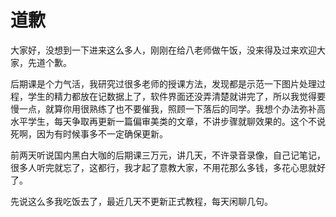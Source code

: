 # 道歉

大家好，没想到一下进来这么多人，刚刚在给八老师做午饭，没来得及过来欢迎大家，先道个歉。

后期课是个力气活，我研究过很多老师的授课方法，发现都是示范一下图片处理过程，学生的精力都放在记数据上了，软件界面还没弄清楚就讲完了，所以我觉得要慢一点，就算你用很熟练了也不要催我，照顾一下落后的同学。我想个办法弥补高水平学生，每天争取再更新一篇偏审美类的文章，不讲步骤就聊效果的。这个不说死啊，因为有时候事多不一定确保更新。

前两天听说国内黑白大咖的后期课三万元，讲几天，不许录音录像，自己记笔记，很多人听完就忘了，这都行，我才起了意教大家，不用花那么多钱，多花心思就好了。

先说这么多我吃饭去了，最近几天不更新正式教程，每天闲聊几句。

